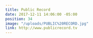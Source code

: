 ```yaml
---
title: Public Record
date: 2017-12-11 14:06:00 -05:00
position: 34
image: "/uploads/PUBLIC%20RECORD.jpg"
link: http://www.publicrecord.tv
---
```


